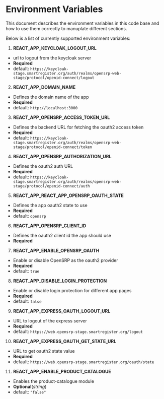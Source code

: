 # Environment Variables

This document describes the environment variables in this code base and how to use them correctly to manuplate different sections.

Below is a list of currently supported environment variables:

1. **REACT_APP_KEYCLOAK_LOGOUT_URL**

- url to logout from the keycloak server
- **Required**
- default: `https://keycloak-stage.smartregister.org/auth/realms/opensrp-web-stage/protocol/openid-connect/logout`

2. **REACT_APP_DOMAIN_NAME**

- Defines the domain name of the app
- **Required**
- default: `http://localhost:3000`

3. **REACT_APP_OPENSRP_ACCESS_TOKEN_URL**

- Defines the backend URL for fetching the oauth2 access token
- **Required**
- default: `https://keycloak-stage.smartregister.org/auth/realms/opensrp-web-stage/protocol/openid-connect/token`

4. **REACT_APP_OPENSRP_AUTHORIZATION_URL**

- Defines the oauth2 auth URL
- **Required**
- default: `https://keycloak-stage.smartregister.org/auth/realms/opensrp-web-stage/protocol/openid-connect/auth`

5. **REACT_APP_REACT_APP_OPENSRP_OAUTH_STATE**

- Defines the app oauth2 state to use
- **Required**
- default: `opensrp`

6. **REACT_APP_OPENSRP_CLIENT_ID**

- Defines the oauth2 client id the app should use
- **Required**

7. **REACT_APP_ENABLE_OPENSRP_OAUTH**

- Enable or disable OpenSRP as the oauth2 provider
- **Required**
- default: `true`

8. **REACT_APP_DISABLE_LOGIN_PROTECTION**

- Enable or disable login protection for different app pages
- **Required**
- default: `false`

9. **REACT_APP_EXPRESS_OAUTH_LOGOUT_URL**

- URL to logout of the express server
- **Required**
- default: `https://web.opensrp-stage.smartregister.org/logout`

10. **REACT_APP_EXPRESS_OAUTH_GET_STATE_URL**

- URL to get oauth2 state value
- **Required**
- default: `https://web.opensrp-stage.smartregister.org/oauth/state`

11. **REACT_APP_ENABLE_PRODUCT_CATALOGUE**

- Enables the product-catalogue module
- **Optional**(_string_)
- default: `"false"`
